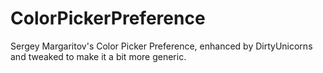 # ColorPickerPreference

Sergey Margaritov's Color Picker Preference, enhanced by DirtyUnicorns and tweaked to make it a bit more generic.